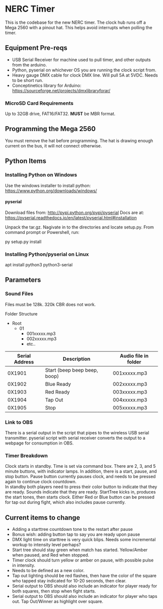 # NERC Timer #

This is the codebase for the new NERC timer. The clock hub runs off a Mega 2560 with a pinout hat. This helps avoid interrupts when polling the timer.

## Equipment Pre-reqs ##

- USB Serial Receiver for machine used to pull timer, and other outputs from the arduino.
- Python, pyserial on whichever OS you are running the clock script from.
- Heavy gauge DMX cable for clock DMX line. Will pull 5A at 5VDC. Needs to be short run.
- Conceptinetics library for Arduino: https://sourceforge.net/projects/dmxlibraryforar/

### MicroSD Card Requirements ###

Up to 32GB drive, FAT16/FAT32. **MUST** be MBR format.

## Programming the Mega 2560 ##

You must remove the hat before programming. The hat is drawing enough current on the bus, it will not connect otherwise.

## Python Items ##

### Installing Python on Windows ###

Use the windows installer to install python: https://www.python.org/downloads/windows/

#### pyserial ####

Download files from: http://pypi.python.org/pypi/pyserial
Docs are at: https://pyserial.readthedocs.io/en/latest/pyserial.html#installation

Unpack the tar.gz. Nagivate in to the directories and locate setup.py. From command prompt or Powershell, run:

py setup.py install

### Installing Python/pyserial on Linux ###

apt install python3 python3-serial

## Parameters ##

### Sound Files ###

Files must be 128k. 320k CBR does not work.

Folder Structure
- Root
    - 01
        - 001xxxxx.mp3
        - 002xxxxx.mp3
        - etc..

| Serial Address | Description | Audio file in folder |
|----------------|-------------|----------------------|
| 0X1901 | Start (beep beep beep, boop) | 001xxxxx.mp3
| 0X1902 | Blue Ready | 002xxxxx.mp3
| 0X1903 | Red Ready | 003xxxxx.mp3
| 0X1904 | Tap Out | 004xxxxx.mp3
| 0X1905 | Stop | 005xxxxx.mp3

### Link to OBS ###

There is a serial output in the script that pipes to the wireless USB serial transmitter. pyserial script with serial receiver converts the output to a webpage for consumption in OBS.

### Timer Breakdown ###

Clock starts in standby. Time is set via command box. There are 2, 3, and 5 minute buttons, with indicator lamps.
In addition, there is a start, pause, and stop button. Pause button currently pauses clock, and needs to be pressed again to continue clock countdown.  
In standby both players need to press their color button to indicate that they are ready. Sounds indicate that they are ready.
StartTree kicks in, produces the start tones, then starts clock.
Either Red or Blue button can be pressed for tap out during fight, which also includes pause currently.

## Current items to change ##

- Adding a starttree countdown tone to the restart after pause
- Bonus wish: adding button tap to say you are ready upon pause
- DMX light time on starttree is very quick blips. Needs some incremental workup to intensity level perhaps?
- Start tree should stay green when match has started. Yellow/Amber when paused, and Red when stopped.
- Timer clock should turn yellow or amber on pause, with possible pulse in intensity.
 - Needs to be defined as a new color.
- Tap out lighting should be red flashes, then have the color of the square who tapped stay indicated for 10-20 seconds, then clear.
- Serial output to OBS should also include an indicator for player ready for both squares, then stop when fight starts.
- Serial output to OBS should also include an indicator for player who taps out. Tap Out/Winner as highlight over square.